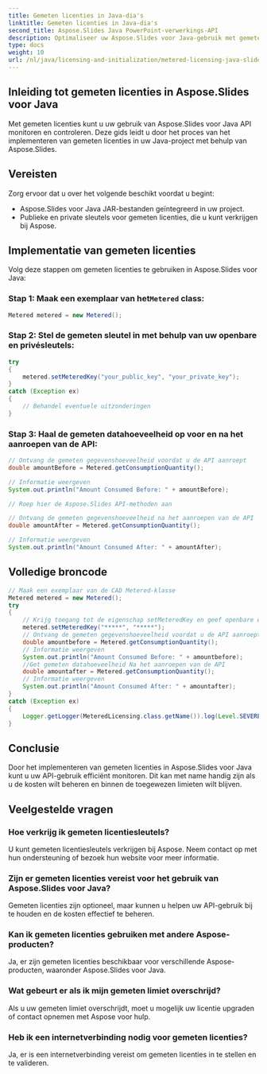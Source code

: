 ```yaml
---
title: Gemeten licenties in Java-dia's
linktitle: Gemeten licenties in Java-dia's
second_title: Aspose.Slides Java PowerPoint-verwerkings-API
description: Optimaliseer uw Aspose.Slides voor Java-gebruik met gemeten licenties. Leer hoe u dit instelt en uw API-verbruik bewaakt.
type: docs
weight: 10
url: /nl/java/licensing-and-initialization/metered-licensing-java-slides/
---
```


## Inleiding tot gemeten licenties in Aspose.Slides voor Java

Met gemeten licenties kunt u uw gebruik van Aspose.Slides voor Java API monitoren en controleren. Deze gids leidt u door het proces van het implementeren van gemeten licenties in uw Java-project met behulp van Aspose.Slides. 

## Vereisten

Zorg ervoor dat u over het volgende beschikt voordat u begint:

- Aspose.Slides voor Java JAR-bestanden geïntegreerd in uw project.
- Publieke en private sleutels voor gemeten licenties, die u kunt verkrijgen bij Aspose.

## Implementatie van gemeten licenties

Volg deze stappen om gemeten licenties te gebruiken in Aspose.Slides voor Java:

###  Stap 1: Maak een exemplaar van het`Metered` class:

```java
Metered metered = new Metered();
```

### Stap 2: Stel de gemeten sleutel in met behulp van uw openbare en privésleutels:

```java
try
{
	metered.setMeteredKey("your_public_key", "your_private_key");
}
catch (Exception ex)
{
	// Behandel eventuele uitzonderingen
}
```

### Stap 3: Haal de gemeten datahoeveelheid op voor en na het aanroepen van de API:

```java
// Ontvang de gemeten gegevenshoeveelheid voordat u de API aanroept
double amountBefore = Metered.getConsumptionQuantity();

// Informatie weergeven
System.out.println("Amount Consumed Before: " + amountBefore);

// Roep hier de Aspose.Slides API-methoden aan

// Ontvang de gemeten gegevenshoeveelheid na het aanroepen van de API
double amountAfter = Metered.getConsumptionQuantity();

// Informatie weergeven
System.out.println("Amount Consumed After: " + amountAfter);
```
## Volledige broncode
```java
// Maak een exemplaar van de CAD Metered-klasse
Metered metered = new Metered();
try
{
	// Krijg toegang tot de eigenschap setMeteredKey en geef openbare en privésleutels door als parameters
	metered.setMeteredKey("*****", "*****");
	// Ontvang de gemeten gegevenshoeveelheid voordat u de API aanroept
	double amountbefore = Metered.getConsumptionQuantity();
	// Informatie weergeven
	System.out.println("Amount Consumed Before: " + amountbefore);
	//Get gemeten datahoeveelheid Na het aanroepen van de API
	double amountafter = Metered.getConsumptionQuantity();
	// Informatie weergeven
	System.out.println("Amount Consumed After: " + amountafter);
}
catch (Exception ex)
{
	Logger.getLogger(MeteredLicensing.class.getName()).log(Level.SEVERE, null, ex);
}
```

## Conclusie

Door het implementeren van gemeten licenties in Aspose.Slides voor Java kunt u uw API-gebruik efficiënt monitoren. Dit kan met name handig zijn als u de kosten wilt beheren en binnen de toegewezen limieten wilt blijven.

## Veelgestelde vragen

### Hoe verkrijg ik gemeten licentiesleutels?

U kunt gemeten licentiesleutels verkrijgen bij Aspose. Neem contact op met hun ondersteuning of bezoek hun website voor meer informatie.

### Zijn er gemeten licenties vereist voor het gebruik van Aspose.Slides voor Java?

Gemeten licenties zijn optioneel, maar kunnen u helpen uw API-gebruik bij te houden en de kosten effectief te beheren.

### Kan ik gemeten licenties gebruiken met andere Aspose-producten?

Ja, er zijn gemeten licenties beschikbaar voor verschillende Aspose-producten, waaronder Aspose.Slides voor Java.

### Wat gebeurt er als ik mijn gemeten limiet overschrijd?

Als u uw gemeten limiet overschrijdt, moet u mogelijk uw licentie upgraden of contact opnemen met Aspose voor hulp.

### Heb ik een internetverbinding nodig voor gemeten licenties?

Ja, er is een internetverbinding vereist om gemeten licenties in te stellen en te valideren.
